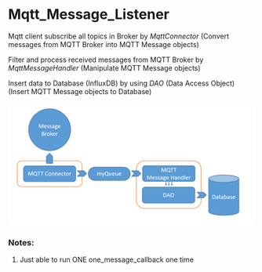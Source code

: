 # Mqtt_Message_Listener

Mqtt client subscribe  all topics in Broker by *MqttConnector* (Convert messages from MQTT Broker into MQTT Message objects)

Filter and process received messages from MQTT Broker by *MqttMessageHandler* (Manipulate MQTT Message objects)

Insert data to Database (InfluxDB) by using *DAO* (Data Access Object) (Insert MQTT Message objects to Database)

![MqttMsgListener](https://github.com/hiik3n/myMqttMessageListener/blob/master/data/certs/MqttMsgListener.png)

### Notes:

1. Just able to run ONE one_message_callback one time
